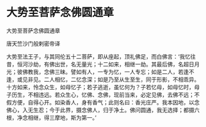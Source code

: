 # 大势至菩萨念佛圆通章

大势至菩萨念佛圆通章

唐天竺沙门般剌密帝译

大势至法王子，与其同伦五十二菩萨，即从座起，顶礼佛足，而白佛言：‘我忆往昔，恒河沙劫，有佛出世，名无量光；十二如来，相继一劫。其最后佛，名超日月光；彼佛教我，念佛三昧。譬如有人，一专为忆，一人专忘；如是二人，若逢不逢，或见非见。二人相忆，二忆念深；如是乃至从生至生，同于形影，不相乖异。十方如来，怜念众生，如母忆子；若子逃逝，虽忆何为？子若忆母，如母忆时，母子历生，不相违远。若众生心，忆佛、念佛，现前当来，必定见佛，去佛不远；不假方便，自得心开。如染香人，身有香气；此则名曰：香光庄严。我本因地，以念佛心，入无生忍；今于此界，摄念佛人，归于净土。佛问圆通，我无选择；都摄六根，净念相继，得三摩地，斯为第一。’

